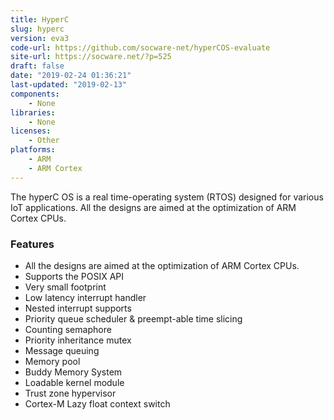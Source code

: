 ```yaml
---
title: HyperC
slug: hyperc
version: eva3
code-url: https://github.com/socware-net/hyperCOS-evaluate
site-url: https://socware.net/?p=525
draft: false
date: "2019-02-24 01:36:21"
last-updated: "2019-02-13"
components:
    - None
libraries:
    - None
licenses:
    - Other
platforms:
    - ARM
    - ARM Cortex
---
```




The hyperC OS is a real time-operating system (RTOS) designed for various IoT applications. All the designs are aimed at the optimization of ARM Cortex CPUs. 

<!--more-->

### Features
- All the designs are aimed at the optimization of ARM Cortex CPUs. 
- Supports the POSIX API
- Very small footprint
- Low latency interrupt handler
- Nested interrupt supports
- Priority queue scheduler & preempt-able time slicing
- Counting semaphore
- Priority inheritance mutex
- Message queuing
- Memory pool
- Buddy Memory System
- Loadable kernel module
- Trust zone hypervisor
- Cortex-M Lazy float context switch
